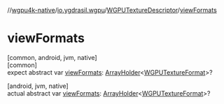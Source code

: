 //[wgpu4k-native](../../../index.md)/[io.ygdrasil.wgpu](../index.md)/[WGPUTextureDescriptor](index.md)/[viewFormats](view-formats.md)

# viewFormats

[common, android, jvm, native]\
[common]\
expect abstract var [viewFormats](view-formats.md): [ArrayHolder](../../ffi/-array-holder/index.md)&lt;[WGPUTextureFormat](../-w-g-p-u-texture-format/index.md)&gt;?

[android, jvm, native]\
actual abstract var [viewFormats](view-formats.md): [ArrayHolder](../../ffi/-array-holder/index.md)&lt;[WGPUTextureFormat](../-w-g-p-u-texture-format/index.md)&gt;?